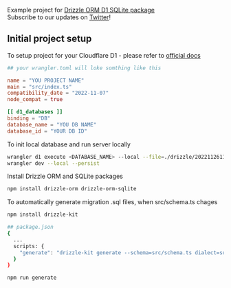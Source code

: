 Example project for [Drizzle ORM D1 SQLite package](https://github.com/drizzle-team/drizzle-orm/tree/main/drizzle-orm-sqlite)  
Subscribe to our updates on [Twitter](https://twitter.com/DrizzleOrm)!

## Initial project setup
To setup project for your Cloudflare D1 - please refer to [official docs](https://developers.cloudflare.com/d1/)

```toml
## your wrangler.toml will loke somthing like this

name = "YOU PROJECT NAME"
main = "src/index.ts"
compatibility_date = "2022-11-07"
node_compat = true

[[ d1_databases ]]
binding = "DB"
database_name = "YOU DB NAME"
database_id = "YOUR DB ID"
```

To init local database and run server locally
```bash
wrangler d1 execute <DATABASE_NAME> --local --file=./drizzle/20221126113135/migration.sql
wrangler dev --local --persist
```

Install Drizzle ORM and SQLite packages
```bash
npm install drizzle-orm drizzle-orm-sqlite
```

To automatically generate migration .sql files, when src/schema.ts chages
```bash
npm install drizzle-kit

## package.json
{
  ...
  scripts: {
    "generate": "drizzle-kit generate --schema=src/schema.ts dialect=sqlite"
  }
}

npm run generate
```
